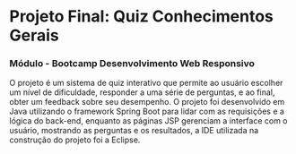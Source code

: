 # Projeto Final: Quiz Conhecimentos Gerais

<h3>Módulo - Bootcamp Desenvolvimento Web Responsivo</h3>
 
O projeto é um sistema de quiz interativo que permite ao usuário escolher um nível de dificuldade, responder a uma série de perguntas, e ao final, obter um feedback sobre seu desempenho. O projeto foi desenvolvido em Java utilizando o framework Spring Boot para lidar com as requisições e a lógica do back-end, enquanto as páginas JSP gerenciam a interface com o usuário, mostrando as perguntas e os resultados, a IDE utilizada na construção do projeto foi a Eclipse.
